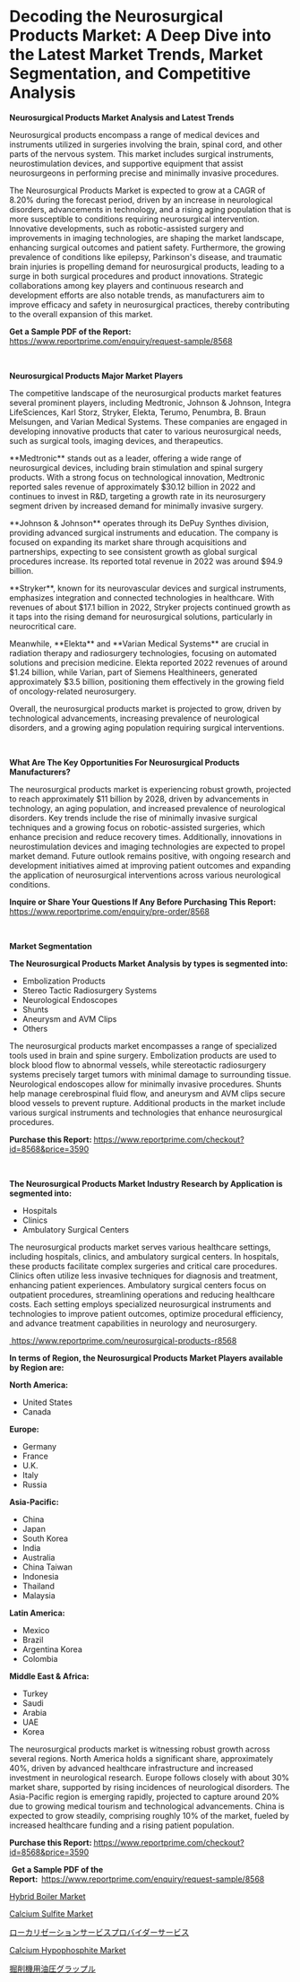 <p><h1>Decoding the Neurosurgical Products Market: A Deep Dive into the Latest Market Trends, Market Segmentation, and Competitive Analysis</h1></p><p><strong>Neurosurgical Products Market Analysis and Latest Trends</strong></p>
<p><p>Neurosurgical products encompass a range of medical devices and instruments utilized in surgeries involving the brain, spinal cord, and other parts of the nervous system. This market includes surgical instruments, neurostimulation devices, and supportive equipment that assist neurosurgeons in performing precise and minimally invasive procedures. </p><p>The Neurosurgical Products Market is expected to grow at a CAGR of 8.20% during the forecast period, driven by an increase in neurological disorders, advancements in technology, and a rising aging population that is more susceptible to conditions requiring neurosurgical intervention. Innovative developments, such as robotic-assisted surgery and improvements in imaging technologies, are shaping the market landscape, enhancing surgical outcomes and patient safety. Furthermore, the growing prevalence of conditions like epilepsy, Parkinson's disease, and traumatic brain injuries is propelling demand for neurosurgical products, leading to a surge in both surgical procedures and product innovations. Strategic collaborations among key players and continuous research and development efforts are also notable trends, as manufacturers aim to improve efficacy and safety in neurosurgical practices, thereby contributing to the overall expansion of this market.</p></p>
<p><strong>Get a Sample PDF of the Report:&nbsp;</strong> <a href="https://www.reportprime.com/enquiry/request-sample/8568">https://www.reportprime.com/enquiry/request-sample/8568</a></p>
<p>&nbsp;</p>
<p><strong>Neurosurgical Products Major Market Players</strong></p>
<p><p>The competitive landscape of the neurosurgical products market features several prominent players, including Medtronic, Johnson & Johnson, Integra LifeSciences, Karl Storz, Stryker, Elekta, Terumo, Penumbra, B. Braun Melsungen, and Varian Medical Systems. These companies are engaged in developing innovative products that cater to various neurosurgical needs, such as surgical tools, imaging devices, and therapeutics.</p><p>**Medtronic** stands out as a leader, offering a wide range of neurosurgical devices, including brain stimulation and spinal surgery products. With a strong focus on technological innovation, Medtronic reported sales revenue of approximately $30.12 billion in 2022 and continues to invest in R&D, targeting a growth rate in its neurosurgery segment driven by increased demand for minimally invasive surgery.</p><p>**Johnson & Johnson** operates through its DePuy Synthes division, providing advanced surgical instruments and education. The company is focused on expanding its market share through acquisitions and partnerships, expecting to see consistent growth as global surgical procedures increase. Its reported total revenue in 2022 was around $94.9 billion.</p><p>**Stryker**, known for its neurovascular devices and surgical instruments, emphasizes integration and connected technologies in healthcare. With revenues of about $17.1 billion in 2022, Stryker projects continued growth as it taps into the rising demand for neurosurgical solutions, particularly in neurocritical care.</p><p>Meanwhile, **Elekta** and **Varian Medical Systems** are crucial in radiation therapy and radiosurgery technologies, focusing on automated solutions and precision medicine. Elekta reported 2022 revenues of around $1.24 billion, while Varian, part of Siemens Healthineers, generated approximately $3.5 billion, positioning them effectively in the growing field of oncology-related neurosurgery.</p><p>Overall, the neurosurgical products market is projected to grow, driven by technological advancements, increasing prevalence of neurological disorders, and a growing aging population requiring surgical interventions.</p></p>
<p>&nbsp;</p>
<p><strong>What Are The Key Opportunities For Neurosurgical Products Manufacturers?</strong></p>
<p><p>The neurosurgical products market is experiencing robust growth, projected to reach approximately $11 billion by 2028, driven by advancements in technology, an aging population, and increased prevalence of neurological disorders. Key trends include the rise of minimally invasive surgical techniques and a growing focus on robotic-assisted surgeries, which enhance precision and reduce recovery times. Additionally, innovations in neurostimulation devices and imaging technologies are expected to propel market demand. Future outlook remains positive, with ongoing research and development initiatives aimed at improving patient outcomes and expanding the application of neurosurgical interventions across various neurological conditions.</p></p>
<p><strong>Inquire or Share Your Questions If Any Before Purchasing This Report:</strong> <a href="https://www.reportprime.com/enquiry/pre-order/8568">https://www.reportprime.com/enquiry/pre-order/8568</a></p>
<p>&nbsp;</p>
<p><strong>Market Segmentation</strong></p>
<p><strong>The Neurosurgical Products Market Analysis by types is segmented into:</strong></p>
<p><ul><li>Embolization Products</li><li>Stereo Tactic Radiosurgery Systems</li><li>Neurological Endoscopes</li><li>Shunts</li><li>Aneurysm and AVM Clips</li><li>Others</li></ul></p>
<p><p>The neurosurgical products market encompasses a range of specialized tools used in brain and spine surgery. Embolization products are used to block blood flow to abnormal vessels, while stereotactic radiosurgery systems precisely target tumors with minimal damage to surrounding tissue. Neurological endoscopes allow for minimally invasive procedures. Shunts help manage cerebrospinal fluid flow, and aneurysm and AVM clips secure blood vessels to prevent rupture. Additional products in the market include various surgical instruments and technologies that enhance neurosurgical procedures.</p></p>
<p><strong>Purchase this Report:&nbsp;</strong><a href="https://www.reportprime.com/checkout?id=8568&price=3590">https://www.reportprime.com/checkout?id=8568&price=3590</a></p>
<p>&nbsp;</p>
<p><strong>The Neurosurgical Products Market Industry Research by Application is segmented into:</strong></p>
<p><ul><li>Hospitals</li><li>Clinics</li><li>Ambulatory Surgical Centers</li></ul></p>
<p><p>The neurosurgical products market serves various healthcare settings, including hospitals, clinics, and ambulatory surgical centers. In hospitals, these products facilitate complex surgeries and critical care procedures. Clinics often utilize less invasive techniques for diagnosis and treatment, enhancing patient experiences. Ambulatory surgical centers focus on outpatient procedures, streamlining operations and reducing healthcare costs. Each setting employs specialized neurosurgical instruments and technologies to improve patient outcomes, optimize procedural efficiency, and advance treatment capabilities in neurology and neurosurgery.</p></p>
<p><a href="https://www.reportprime.com/neurosurgical-products-r8568">&nbsp;https://www.reportprime.com/neurosurgical-products-r8568</a></p>
<p><strong>In terms of Region, the Neurosurgical Products Market Players available by Region are:</strong></p>
<p>
    <p> <strong> North America: </strong>
        <ul>
            <li>United States</li>
            <li>Canada</li>
        </ul>
        </p> 
    <p> <strong> Europe: </strong>
        <ul>
            <li>Germany</li>
            <li>France</li>
            <li>U.K.</li>
            <li>Italy</li>
            <li>Russia</li>
        </ul>
        </p> 
    <p> <strong> Asia-Pacific: </strong>
        <ul>
            <li>China</li>
            <li>Japan</li>
            <li>South Korea</li>
            <li>India</li>
            <li>Australia</li>
            <li>China Taiwan</li>
            <li>Indonesia</li>
            <li>Thailand</li>
            <li>Malaysia</li>
        </ul>
        </p> 
    <p> <strong> Latin America: </strong>
        <ul>
            <li>Mexico</li>
            <li>Brazil</li>
            <li>Argentina Korea</li>
            <li>Colombia</li>
        </ul>
        </p> 
    <p> <strong> Middle East & Africa: </strong>
        <ul>
            <li>Turkey</li>
            <li>Saudi</li>
            <li>Arabia</li>
            <li>UAE</li>
            <li>Korea</li>
        </ul>
    </p>
    </p>
<p><p>The neurosurgical products market is witnessing robust growth across several regions. North America holds a significant share, approximately 40%, driven by advanced healthcare infrastructure and increased investment in neurological research. Europe follows closely with about 30% market share, supported by rising incidences of neurological disorders. The Asia-Pacific region is emerging rapidly, projected to capture around 20% due to growing medical tourism and technological advancements. China is expected to grow steadily, comprising roughly 10% of the market, fueled by increased healthcare funding and a rising patient population.</p></p>
<p><strong>Purchase this Report: </strong><a href="https://www.reportprime.com/checkout?id=8568&price=3590">https://www.reportprime.com/checkout?id=8568&price=3590</a></p>
<p>&nbsp;<strong>Get a Sample PDF of the Report:&nbsp;&nbsp;</strong><a href="https://www.reportprime.com/enquiry/request-sample/8568">https://www.reportprime.com/enquiry/request-sample/8568</a></p>
<p><strong></strong></p>
<p><p><a href="https://www.linkedin.com/pulse/hybrid-boiler-market-size-growth-trends-statistics-forecasts-tlu3f?trackingId=prWPBtESTJam6V67EFMIBg%3D%3D">Hybrid Boiler Market</a></p><p><a href="https://issuu.com/reportprime-2/docs/calcium-sulfite-market-size-2030.pp_cd7e1c5ea0e2f7">Calcium Sulfite Market</a></p><p><a href="https://medium.com/@henriettemills1/localization-services-provider-services-market-%E3%81%AF-%E3%82%B3%E3%82%B9%E3%83%88%E7%AE%A1%E7%90%86%E3%81%A8%E5%8A%B9%E7%8E%87%E5%90%91%E4%B8%8A%E3%82%92%E5%84%AA%E5%85%88%E3%81%97%E3%81%BE%E3%81%99-%E3%81%95%E3%82%89%E3%81%AB-%E5%A0%B1%E5%91%8A%E6%9B%B8%E3%81%AF%E5%B8%82%E5%A0%B4%E3%81%AE%E9%9C%80%E8%A6%81%E9%9D%A2%E3%81%A8%E4%BE%9B%E7%B5%A6%E9%9D%A2%E3%81%AE%E4%B8%A1%E6%96%B9%E3%82%92%E3%82%AB%E3%83%90%E3%83%BC%E3%81%97%E3%81%A6%E3%81%84%E3%81%BE%E3%81%99-0aef14a7f154">ローカリゼーションサービスプロバイダーサービス</a></p><p><a href="https://issuu.com/reportprime-2/docs/calcium-hypophosphite-market-size-2_0c7eb59d85a05e">Calcium Hypophosphite Market</a></p><p><a href="https://medium.com/@tubbs463/hydraulic-grapples-for-excavators-0f032dc01b25">掘削機用油圧グラップル</a></p></p>